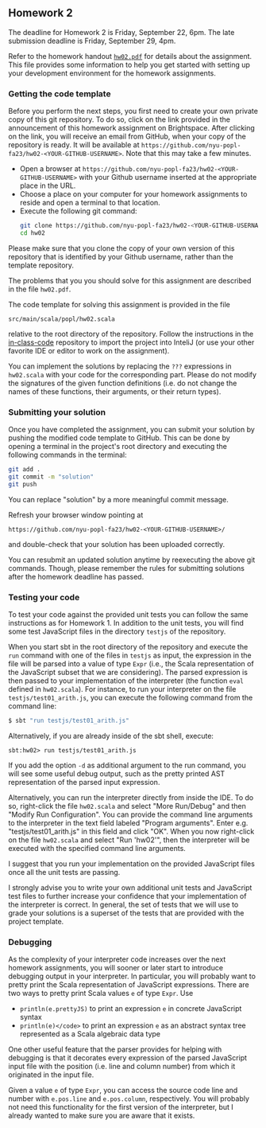 ## Homework 2

The deadline for Homework 2 is Friday, September 22, 6pm. The late submission deadline is Friday, September 29, 4pm.

Refer to the homework handout [`hw02.pdf`](hw02.pdf) for details about the assignment. This file provides some information to help you get started with setting up your development environment for the homework assignments.

### Getting the code template

Before you perform the next steps, you first need to create your own
private copy of this git repository. To do so, click on the link
provided in the announcement of this homework assignment on
Brightspace. After clicking on the link, you will receive an email from
GitHub, when your copy of the repository is ready. It will be
available at
`https://github.com/nyu-popl-fa23/hw02-<YOUR-GITHUB-USERNAME>`.
Note that this may take a few minutes.

* Open a browser at `https://github.com/nyu-popl-fa23/hw02-<YOUR-GITHUB-USERNAME>` with your Github username inserted at the appropriate place in the URL.
* Choose a place on your computer for your homework assignments to reside and open a terminal to that location.
* Execute the following git command: <br/>
  ```bash
  git clone https://github.com/nyu-popl-fa23/hw02-<YOUR-GITHUB-USERNAME>.git hw02
  cd hw02
  ```

Please make sure that you clone the copy of your own version of this repository that is identified by your Github username, rather than the template repository.

The problems that you you should solve for this assignment are described in the file `hw02.pdf`.

The code template for solving this assignment is provided in the file 
```
src/main/scala/popl/hw02.scala 
``` 
relative to the root directory of the repository. Follow the
instructions in the
[in-class-code](https://github.com/nyu-popl-fa23/in-class-code)
repository to import the project into InteliJ (or use your other
favorite IDE or editor to work on the assignment).

You can implement the solutions by replacing the `???`  expressions in
`hw02.scala` with your code for the corresponding part. Please do not
modify the signatures of the given function definitions (i.e. do not
change the names of these functions, their arguments, or their return
types).


### Submitting your solution

Once you have completed the assignment, you can submit your solution
by pushing the modified code template to GitHub. This can be done by
opening a terminal in the project's root directory and executing the
following commands in the terminal:

```bash
git add .
git commit -m "solution"
git push
```

You can replace "solution" by a more meaningful commit message.

Refresh your browser window pointing at
```
https://github.com/nyu-popl-fa23/hw02-<YOUR-GITHUB-USERNAME>/
```
and double-check that your solution has been uploaded correctly.

You can resubmit an updated solution anytime by reexecuting the above
git commands. Though, please remember the rules for submitting
solutions after the homework deadline has passed.

### Testing your code

To test your code against the provided unit tests you can follow the same instructions as for Homework 1.
In addition to the unit tests, you will find some test JavaScript files in the directory `testjs` of the repository.

When you start sbt in the root directory of the repository and execute the `run` command with one of the files in `testjs` as input, the expression in the file will be parsed into a value of type `Expr` (i.e., the Scala representation of the JavaScript subset that we are considering). 
The parsed expression is then passed to your implementation of the interpreter (the function `eval` defined in `hw02.scala`). For instance, to run your interpreter on the file `testjs/test01_arith.js`, you can execute the following command from the command line:

```bash
$ sbt "run testjs/test01_arith.js"
```

Alternatively, if you are already inside of the sbt shell, execute:

```
sbt:hw02> run testjs/test01_arith.js
```

If you add the option `-d` as additional argument to the run command, you will see some useful debug output, such as the pretty printed AST representation of the parsed input expression.

Alternatively, you can run the interpreter directly from inside the IDE. To do so, right-click the file `hw02.scala` and select "More Run/Debug" and then "Modify Run Configuration". You can provide the command line arguments to the interpreter in the text field labeled "Program arguments". Enter e.g. "testjs/test01_arith.js" in this field and click "OK". When you now right-click on the file `hw02.scala` and select "Run 'hw02'", then the interpreter will be executed with the specified command line arguments.

I suggest that you run your implementation on the provided JavaScript files once all the unit tests are passing.

I strongly advise you to write your own additional unit tests and JavaScript test files to further increase your confidence that your implementation of the interpreter is correct. In general, the set of tests that we will use to grade your solutions is a superset of the tests that are provided with the project template.


### Debugging

As the complexity of your interpreter code increases over the next homework assignments, you will sooner or later start to introduce debugging output in your interpreter. In particular, you will probably want to pretty print the Scala representation of JavaScript expressions. There are two ways to pretty print Scala values `e` of type `Expr`. Use

* ```println(e.prettyJS)``` to print an expression `e` in concrete JavaScript syntax
* ```println(e)</code>``` to print an expression `e` as an abstract syntax tree represented as a Scala algebraic data type

One other useful feature that the parser provides for helping with debugging is that it decorates every expression of the parsed JavaScript input file with the position (i.e. line and column number) from which it originated in the input file.

Given a value `e` of type `Expr`, you can access the source code line and number with `e.pos.line` and `e.pos.column`, respectively. You will probably not need this functionality for the first version of the interpreter, but I already wanted to make sure you are aware that it exists.

